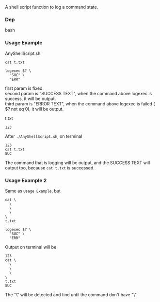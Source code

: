 A shell script function to log a command state.  
### Dep
bash

### Usage Example
AnyShellScript.sh
```
cat t.txt

logexec $? \
  "SUC" \
  "ERR"
```
first param is fixed.  
second param is "SUCCESS TEXT", when the command above logexec is success, it will be output.  
third param is "ERROR TEXT", when the command above logexec is failed ( $? not eq 0), it will be output.  

t.txt
```
123
```
After `./AnyShellScript.sh`, on terminal
```
123
cat t.txt
SUC
```
The command that is logging will be output, and the SUCCESS TEXT will output too, because `cat t.txt` is successed.

### Usage Example 2
Same as `Usage Example`, but
```
cat \
  \
  \
  \
\
t.txt

logexec $? \
  "SUC" \
  "ERR"
```
Output on terminal will be
```
123
cat \
  \
  \
  \
\
t.txt
SUC
```
The "\\" will be detected and find until the command don't have "\\".

